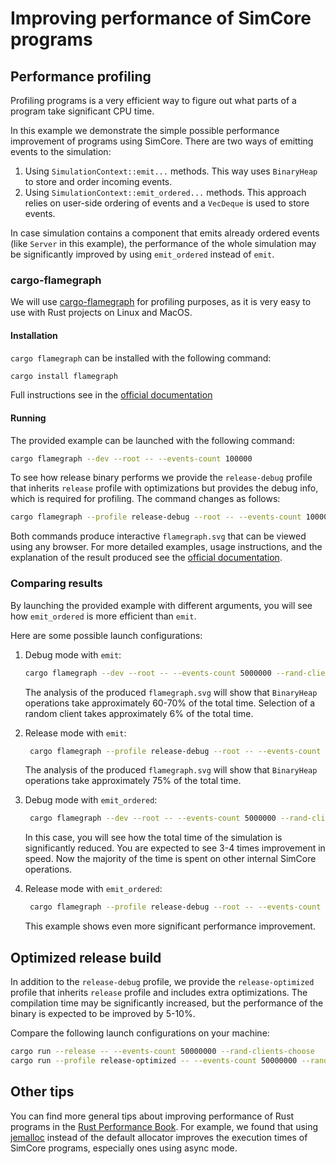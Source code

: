 # Improving performance of SimCore programs

## Performance profiling

Profiling programs is a very efficient way to figure out what parts of a program take significant CPU time. 

In this example we demonstrate the simple possible performance improvement of programs using SimCore. There are two ways of emitting events to the simulation: 

1. Using `SimulationContext::emit...` methods. This way uses `BinaryHeap` to store and order incoming events.
2. Using `SimulationContext::emit_ordered...` methods. This approach relies on user-side ordering of events and a `VecDeque` is used to store events.

In case simulation contains a component that emits already ordered events (like `Server` in this example), the performance of the whole simulation may be significantly improved by using `emit_ordered` instead of `emit`.

### cargo-flamegraph 

We will use [cargo-flamegraph](https://github.com/flamegraph-rs/flamegraph) for profiling purposes, as it is very easy to use with Rust projects on Linux and MacOS. 

#### Installation

`cargo flamegraph` can be installed with the following command: 
```bash
cargo install flamegraph
```

Full instructions see in the [official documentation](https://github.com/flamegraph-rs/flamegraph?tab=readme-ov-file#installation)

#### Running  

The provided example can be launched with the following command:
```bash
cargo flamegraph --dev --root -- --events-count 100000
```

To see how release binary performs we provide the `release-debug` profile that inherits `release` profile with optimizations but provides the debug info, which is required for profiling. The command changes as follows: 
```bash
cargo flamegraph --profile release-debug --root -- --events-count 100000
```

Both commands produce interactive `flamegraph.svg` that can be viewed using any browser. For more detailed examples, usage instructions, and the explanation of the result produced see the [official documentation](https://github.com/flamegraph-rs/flamegraph?tab=readme-ov-file#usage).

### Comparing results 

By launching the provided example with different arguments, you will see how `emit_ordered` is more efficient than `emit`.

Here are some possible launch configurations: 
1. Debug mode with `emit`: 
    ```bash 
    cargo flamegraph --dev --root -- --events-count 5000000 --rand-clients-choose 
    ```

    The analysis of the produced `flamegraph.svg` will show that `BinaryHeap` operations take approximately 60-70% of the total time. Selection of a random client takes approximately 6% of the total time.

2. Release mode with `emit`: 
    ```bash 
     cargo flamegraph --profile release-debug --root -- --events-count 5000000 --rand-clients-choose 
    ```

    The analysis of the produced `flamegraph.svg` will show that `BinaryHeap` operations take approximately 75% of the total time. 

3. Debug mode with `emit_ordered`: 
    ```bash 
     cargo flamegraph --dev --root -- --events-count 5000000 --rand-clients-choose --use-emit-ordered
    ```

    In this case, you will see how the total time of the simulation is significantly reduced. You are expected to see 3-4 times improvement in speed. Now the majority of the time is spent on other internal SimCore operations. 

4. Release mode with `emit_ordered`: 
    ```bash 
     cargo flamegraph --profile release-debug --root -- --events-count 5000000 --rand-clients-choose --use-emit-ordered
    ```

    This example shows even more significant performance improvement.

## Optimized release build 

In addition to the `release-debug` profile, we provide the `release-optimized` profile that inherits `release` profile and includes extra optimizations. The compilation time may be significantly increased, but the performance of the binary is expected to be improved by 5-10%.

Compare the following launch configurations on your machine: 
```bash
cargo run --release -- --events-count 50000000 --rand-clients-choose
cargo run --profile release-optimized -- --events-count 50000000 --rand-clients-choose
```

## Other tips

You can find more general tips about improving performance of Rust programs in the [Rust Performance Book](https://nnethercote.github.io/perf-book/). For example, we found that using [jemalloc](https://nnethercote.github.io/perf-book/build-configuration.html#jemalloc) instead of the default allocator improves the execution times of SimCore programs, especially ones using async mode.
